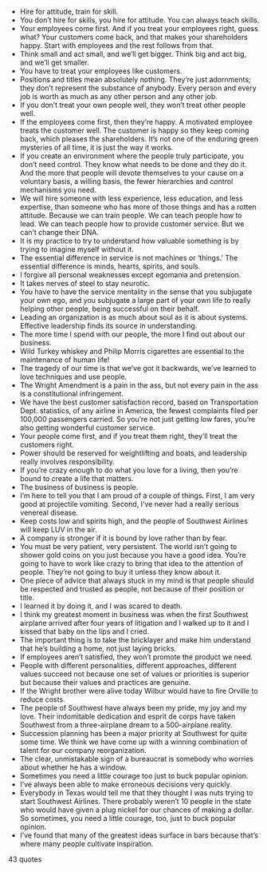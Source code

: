  - Hire for attitude, train for skill.
 - You don’t hire for skills, you hire for attitude. You can always teach skills.
 - Your employees come first. And if you treat your employees right, guess what? Your customers come back, and that makes your shareholders happy. Start with employees and the rest follows from that.
 - Think small and act small, and we’ll get bigger. Think big and act big, and we’ll get smaller.
 - You have to treat your employees like customers.
 - Positions and titles mean absolutely nothing. They’re just adornments; they don’t represent the substance of anybody. Every person and every job is worth as much as any other person and any other job.
 - If you don’t treat your own people well, they won’t treat other people well.
 - If the employees come first, then they’re happy. A motivated employee treats the customer well. The customer is happy so they keep coming back, which pleases the shareholders. It’s not one of the enduring green mysteries of all time, it is just the way it works.
 - If you create an environment where the people truly participate, you don’t need control. They know what needs to be done and they do it. And the more that people will devote themselves to your cause on a voluntary basis, a willing basis, the fewer hierarchies and control mechanisms you need.
 - We will hire someone with less experience, less education, and less expertise, than someone who has more of those things and has a rotten attitude. Because we can train people. We can teach people how to lead. We can teach people how to provide customer service. But we can’t change their DNA.
 - It is my practice to try to understand how valuable something is by trying to imagine myself without it.
 - The essential difference in service is not machines or ‘things.’ The essential difference is minds, hearts, spirits, and souls.
 - I forgive all personal weaknesses except egomania and pretension.
 - It takes nerves of steel to stay neurotic.
 - You have to have the service mentality in the sense that you subjugate your own ego, and you subjugate a large part of your own life to really helping other people, being successful on their behalf.
 - Leading an organization is as much about soul as it is about systems. Effective leadership finds its source in understanding.
 - The more time I spend with our people, the more I find out about our business.
 - Wild Turkey whiskey and Philip Morris cigarettes are essential to the maintenance of human life!
 - The tragedy of our time is that we’ve got it backwards, we’ve learned to love techniques and use people.
 - The Wright Amendment is a pain in the ass, but not every pain in the ass is a constitutional infringement.
 - We have the best customer satisfaction record, based on Transportation Dept. statistics, of any airline in America, the fewest complaints filed per 100,000 passengers carried. So you’re not just getting low fares, you’re also getting wonderful customer service.
 - Your people come first, and if you treat them right, they’ll treat the customers right.
 - Power should be reserved for weightlifting and boats, and leadership really involves responsibility.
 - If you’re crazy enough to do what you love for a living, then you’re bound to create a life that matters.
 - The business of business is people.
 - I’m here to tell you that I am proud of a couple of things. First, I am very good at projectile vomiting. Second, I’ve never had a really serious venereal disease.
 - Keep costs low and spirits high, and the people of Southwest Airlines will keep LUV in the air.
 - A company is stronger if it is bound by love rather than by fear.
 - You must be very patient, very persistent. The world isn’t going to shower gold coins on you just because you have a good idea. You’re going to have to work like crazy to bring that idea to the attention of people. They’re not going to buy it unless they know about it.
 - One piece of advice that always stuck in my mind is that people should be respected and trusted as people, not because of their position or title.
 - I learned it by doing it, and I was scared to death.
 - I think my greatest moment in business was when the first Southwest airplane arrived after four years of litigation and I walked up to it and I kissed that baby on the lips and I cried.
 - The important thing is to take the bricklayer and make him understand that he’s building a home, not just laying bricks.
 - If employees aren’t satisfied, they won’t promote the product we need.
 - People with different personalities, different approaches, different values succeed not because one set of values or priorities is superior but because their values and practices are genuine.
 - If the Wright brother were alive today Wilbur would have to fire Orville to reduce costs.
 - The people of Southwest have always been my pride, my joy and my love. Their indomitable dedication and esprit de corps have taken Southwest from a three-airplane dream to a 500-airplane reality.
 - Succession planning has been a major priority at Southwest for quite some time. We think we have come up with a winning combination of talent for our company reorganization.
 - The clear, unmistakable sign of a bureaucrat is somebody who worries about whether he has a window.
 - Sometimes you need a little courage too just to buck popular opinion.
 - I’ve always been able to make erroneous decisions very quickly.
 - Everybody in Texas would tell me that they thought I was nuts trying to start Southwest Airlines. There probably weren’t 10 people in the state who would have given a plug nickel for our chances of making a dollar. So sometimes, you need a little courage, too, just to buck popular opinion.
 - I’ve found that many of the greatest ideas surface in bars because that’s where many people cultivate inspiration.

43 quotes